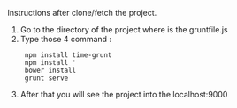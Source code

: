 Instructions after clone/fetch the project.

1. Go to the directory of the project where is the gruntfile.js
2. Type those 4 command :
     ```
      npm install time-grunt 
      npm install '
      bower install
      grunt serve 
      ```
3. After that you will see the project into the localhost:9000
